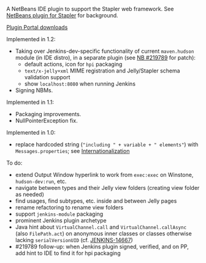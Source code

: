 A NetBeans IDE plugin to support the Stapler web framework.
See [NetBeans plugin for Stapler](https://wiki.jenkins-ci.org/display/JENKINS/NetBeans+plugin+for+Stapler) for background.

[Plugin Portal downloads](http://plugins.netbeans.org/plugin/43938/)

Implemented in 1.2:

* Taking over Jenkins-dev-specific functionality of current `maven.hudson` module (in IDE distro),
  in a separate plugin (see [NB #219789](https://netbeans.org/bugzilla/show_bug.cgi?id=219789) for patch):
    * default actions, icon for `hpi` packaging
    * `text/x-jelly+xml` MIME registration and Jelly/Stapler schema validation support
    * show `localhost:8080` when running Jenkins
* Signing NBMs.

Implemented in 1.1:

* Packaging improvements.
* NullPointerException fix.

Implemented in 1.0:

* replace hardcoded string (`"including " + variable + " elements"`) with `Messages.properties`;
  see [Internationalization](https://wiki.jenkins-ci.org/display/JENKINS/Internationalization)

To do:

* extend Output Window hyperlink to work from `exec:exec` on Winstone, `hudson-dev:run`, etc.
* navigate between types and their Jelly view folders (creating view folder as needed)
* find usages, find subtypes, etc. inside and between Jelly pages
* rename refactoring to rename view folders
* support `jenkins-module` packaging
* prominent Jenkins plugin archetype
* Java hint about `VirtualChannel.call` and `VirtualChannel.callAsync` (also `FilePath.act`)
  on anonymous inner classes or classes otherwise lacking `serialVersionUID`
  (cf. [JENKINS-14667](issues.jenkins-ci.org/browse/JENKINS-14667))
* #219789 follow-up: when Jenkins plugin signed, verified, and on PP, add hint to IDE to find it for hpi packaging
